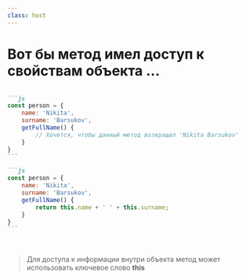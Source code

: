 ```yaml
---
class: host
---
```


# Вот бы метод имел доступ к свойствам объекта ...

````md magic-move

```js
const person = {
    name: 'Nikita',
    surname: 'Barsukov',
    getFullName() {
        // Хочется, чтобы данный метод возвращал 'Nikita Barsukov'
    }
}
```

```js
const person = {
    name: 'Nikita',
    surname: 'Barsukov',
    getFullName() {
        return this.name + ' ' + this.surname;
    }
}
```

````

<br />

<blockquote v-click="1">

Для доступа к информации внутри объекта метод может использовать ключевое слово **this**
</blockquote>

<style>
.host {
    --slidev-code-font-size: 1.25rem;
    --slidev-code-line-height: 1.75rem;
}

.host blockquote p {
    font-size: 1.5rem;
    line-height: 2rem;
}
</style>
